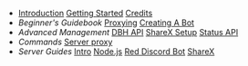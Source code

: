 * [Introduction](/introduction)
  [Getting Started](/getting-started)
  [Credits](/credits)
* *Beginner's Guidebook*
  [Proxying](/beginner/proxying)
  [Creating A Bot](/beginner/creating-a-bot)
* *Advanced Management*
  [DBH API](/)
  [ShareX Setup](/advanced/sharex-setup)
  [Status API](/)
* *Commands*
  [Server proxy](/)
* *Server Guides*
  [Intro](/server/intro)
  [Node.js](/server/nodejs)
  [Red Discord Bot](/server/rdb)
  [ShareX](/server/sharex)
